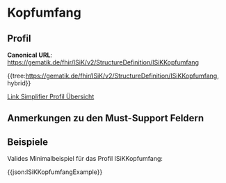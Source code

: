 # Kopfumfang

## Profil

**Canonical URL**: https://gematik.de/fhir/ISiK/v2/StructureDefinition/ISiKKopfumfang

{{tree:https://gematik.de/fhir/ISiK/v2/StructureDefinition/ISiKKopfumfang, hybrid}}

[Link Simplifier Profil Übersicht](https://gematik.de/fhir/ISiK/v2/StructureDefinition/ISiKKopfumfang)

## Anmerkungen zu den Must-Support Feldern

## Beispiele

Valides Minimalbeispiel für das Profil ISiKKopfumfang:

{{json:ISiKKopfumfangExample}}